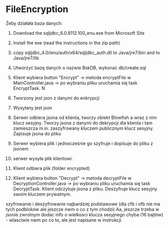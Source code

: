 # FileEncryption

Żeby działała baza danych:
1. Download the sqljdbc_6.0.8112.100_enu.exe from Microsoft Site
2. Install the exe (read the instructions in the zip path)
3. copy sqljdbc_4.0/enu/auth/x64/sqljdbc_auth.dll to
	Java/jre7/bin and to
	Java/jre7/lib
4. Utworzyć bazę danych o nazwie BskDB, wykonać db/create.sql


1. Klient wybiera button "Encrypt" -> metoda encryptFile w MainController.java -> po wybraniu pliku uruchamia się task EncryptTask. N
2. Tworzony jest json z danymi do enkrypcji
3. Wysyłany jest json 
4. Serwer odbiera jsona od klienta, tworzy obiekt Blowfish a wraz z nim klucz sesyjny. Tworzy jsona z danymi do dekrypcji dla klienta i tam zamieszcza m.in. zaszyfrowany kluczem publicznym klucz sesyjny. Zapisuje jsona do pliku
5. Serwer wybiera plik i jednocześnie go szyfruje i dopisuje do pliku z jsonem
6. serwer wysyła plik klientowi.
7. Klient odbiera plik (folder encrypted)
8. Klient wybiera button "Decrypt" -> metoda decryptFile w DecryptionController.java -> po wybraniu pliku uruchamia się task DecryptTask. Klient odczytuje jsona z pliku. Deszyfruje klucz sesyjny swoim kluczem prywatnym.

szyfrowanie i deszyfrowanie najbardziej podstawowe (dla cfb i ofb nie ma tych podbloków ale jeszcze nwm o co z tym chodzi)
Aa, jeszcze trzeba w jsonie zwrotnym dodac info o wielkosci klucza sesyjnego chyba (16 bajtów) - wlasciwie nwm po co to, ale jest napisane w instrukcji

